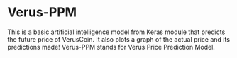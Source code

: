 # Verus-PPM
This is a basic artificial intelligence model from Keras module that predicts the future price of VerusCoin. It also plots a graph of the actual price and its predictions made! Verus-PPM stands for Verus Price Prediction Model.
